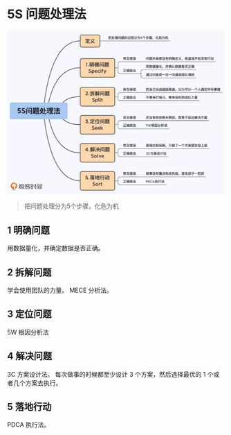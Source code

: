 # 5S 问题处理法
![](./5s.jpeg)

> 把问题处理分为5个步骤，化危为机

## 1 明确问题
用数据量化，并确定数据是否正确。

## 2 拆解问题
学会使用团队的力量。 MECE 分析法。

## 3 定位问题
5W 根因分析法

## 4 解决问题
3C 方案设计法。
每次做事的时候都至少设计 3 个方案，然后选择最优的 1 个或者几个方案去执行。

## 5 落地行动
PDCA 执行法。